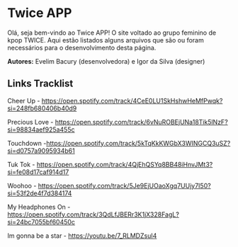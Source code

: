 # Twice APP
Olá, seja bem-vindo ao Twice APP! 
O site voltado ao grupo feminino de kpop TWICE.
Aqui estão listados alguns arquivos que são ou foram necessários para o desenvolvimento desta página.

**Autores:** Evelim Bacury (desenvolvedora) e Igor da Silva (designer)

## Links Tracklist
Cheer Up - https://open.spotify.com/track/4CeE0LU1SkHshwHeMfPwqk?si=248fb680406b40d9

Precious Love - https://open.spotify.com/track/6vNuROBEjUNa18Tik5lNzF?si=98834aef925a455c

Touchdown -https://open.spotify.com/track/5kTqKkKWGbX3WINGCQ3uSZ?si=d0757a9095934b61

Tuk Tok - https://open.spotify.com/track/4QjEhQSYq8BB48iHnvJMt3?si=fe08d17caf914d17

Woohoo - https://open.spotify.com/track/5Je9EjUOaoXgq7UUjy7I50?si=53f2de4f7d384174

My Headphones On - https://open.spotify.com/track/3QdLfJBERr3K1jX328FagL?si=24bc7055bf60450c

Im gonna be a star - https://youtu.be/7_RLMDZsuI4